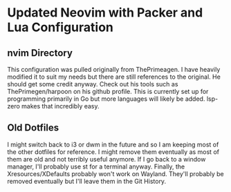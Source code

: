 
# Updated Neovim with Packer and Lua Configuration

## nvim Directory
This configuration was pulled originally from ThePrimeagen.  I have heavily modified it to suit my needs but there are still
references to the original.  He should get some credit anyway. Check out his tools such as ThePrimegen/harpoon on his github profile.
This is currently set up for programming primarily in Go but more languages will likely be added.  lsp-zero makes that incredibly easy.

## Old Dotfiles
I might switch back to i3 or dwm in the future and so I am keeping most of the other dotfiles for reference.  I might remove them eventually
as most of them are old and not terribly useful anymore.  If I go back to a window manager, I'll probably use st for a terminal anyway.  Finally,
the Xresources/XDefaults probably won't work on Wayland.  They'll probably be removed eventually but I'll leave them in the Git History.
